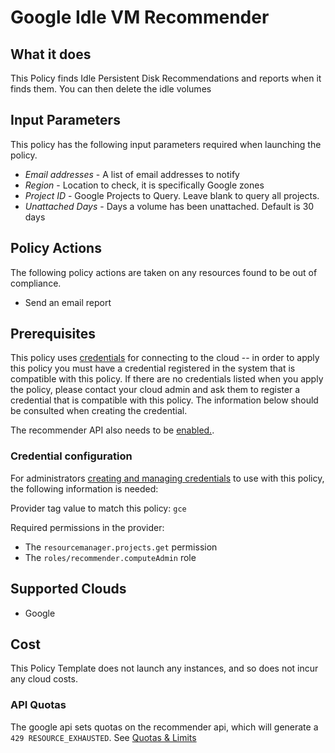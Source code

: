 # Google Idle VM Recommender

## What it does

This Policy finds Idle Persistent Disk Recommendations and reports when it finds them. You can then delete the idle volumes

## Input Parameters

This policy has the following input parameters required when launching the policy.

- *Email addresses* - A list of email addresses to notify
- *Region* - Location to check, it is specifically Google zones
- *Project ID* - Google Projects to Query. Leave blank to query all projects.
- *Unattached Days* - Days a volume has been unattached. Default is 30 days

## Policy Actions

The following policy actions are taken on any resources found to be out of compliance.

- Send an email report

## Prerequisites

This policy uses [credentials](https://docs.flexera.com/flexera/EN/Automation/ManagingCredentialsExternal.htm) for connecting to the cloud -- in order to apply this policy you must have a credential registered in the system that is compatible with this policy. If there are no credentials listed when you apply the policy, please contact your cloud admin and ask them to register a credential that is compatible with this policy. The information below should be consulted when creating the credential.

The recommender API also needs to be [enabled.](https://cloud.google.com/recommender/docs/enabling#gcloud).

### Credential configuration

For administrators [creating and managing credentials](https://docs.flexera.com/flexera/EN/Automation/ManagingCredentialsExternal.htm) to use with this policy, the following information is needed:

Provider tag value to match this policy: `gce`

Required permissions in the provider:

- The `resourcemanager.projects.get` permission
- The `roles/recommender.computeAdmin` role

## Supported Clouds

- Google

## Cost

This Policy Template does not launch any instances, and so does not incur any cloud costs.

### API Quotas

The google api sets quotas on the recommender api, which will generate a `429 RESOURCE_EXHAUSTED`. See [Quotas & Limits](https://cloud.google.com/recommender/quotas)
